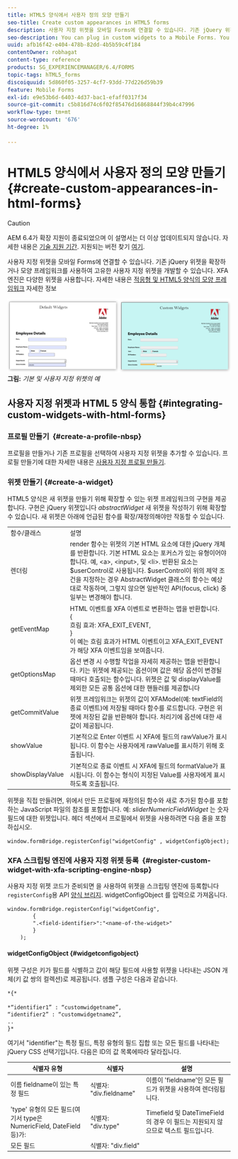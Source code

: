 ```yaml
---
title: HTML5 양식에서 사용자 정의 모양 만들기
seo-title: Create custom appearances in HTML5 forms
description: 사용자 지정 위젯을 모바일 Forms에 연결할 수 있습니다. 기존 jQuery 위젯을 확장하거나 사용자 지정 위젯을 개발할 수 있습니다.
seo-description: You can plug in custom widgets to a Mobile Forms. You can extend existing jQuery Widgets or develop your own custom widgets.
uuid: afb16f42-e404-478b-82dd-4b5b59c4f184
contentOwner: robhagat
content-type: reference
products: SG_EXPERIENCEMANAGER/6.4/FORMS
topic-tags: hTML5_forms
discoiquuid: 5d860f05-3257-4cf7-93dd-77d226d59b39
feature: Mobile Forms
exl-id: e9e53b6d-6403-4d37-bac1-efaff0317f34
source-git-commit: c5b816d74c6f02f85476d16868844f39b4c47996
workflow-type: tm+mt
source-wordcount: '676'
ht-degree: 1%

---
```


# HTML5 양식에서 사용자 정의 모양 만들기 {#create-custom-appearances-in-html-forms}

>[!CAUTION]
>
>AEM 6.4가 확장 지원이 종료되었으며 이 설명서는 더 이상 업데이트되지 않습니다. 자세한 내용은 [기술 지원 기간](https://helpx.adobe.com/kr/support/programs/eol-matrix.html). 지원되는 버전 찾기 [여기](https://experienceleague.adobe.com/docs/).

사용자 지정 위젯을 모바일 Forms에 연결할 수 있습니다. 기존 jQuery 위젯을 확장하거나 모양 프레임워크를 사용하여 고유한 사용자 지정 위젯을 개발할 수 있습니다. XFA 엔진은 다양한 위젯을 사용합니다. 자세한 내용은 [적응형 및 HTML5 양식의 모양 프레임워크](/help/forms/using/introduction-widgets.md) 자세한 정보

![기본 및 사용자 지정 위젯의 예](assets/custom-widgets.jpg)
**그림:** *기본 및 사용자 지정 위젯의 예*

## 사용자 지정 위젯과 HTML 5 양식 통합 {#integrating-custom-widgets-with-html-forms}

### 프로필 만들기  {#create-a-profile-nbsp}

프로필을 만들거나 기존 프로필을 선택하여 사용자 지정 위젯을 추가할 수 있습니다. 프로필 만들기에 대한 자세한 내용은 [사용자 지정 프로필 만들기](/help/forms/using/custom-profile.md).

### 위젯 만들기 {#create-a-widget}

HTML5 양식은 새 위젯을 만들기 위해 확장할 수 있는 위젯 프레임워크의 구현을 제공합니다. 구현은 jQuery 위젯입니다 *abstractWidget* 새 위젯을 작성하기 위해 확장할 수 있습니다. 새 위젯은 아래에 언급된 함수를 확장/재정의해야만 작동할 수 있습니다.

<table> 
 <tbody> 
  <tr> 
   <td>함수/클래스</td> 
   <td>설명</td> 
  </tr> 
  <tr> 
   <td>렌더링</td> 
   <td>render 함수는 위젯의 기본 HTML 요소에 대한 jQuery 개체를 반환합니다. 기본 HTML 요소는 포커스가 있는 유형이어야 합니다. 예, &lt;a&gt;, &lt;input&gt;, 및 &lt;li&gt;. 반환된 요소는 $userControl로 사용됩니다. $userControl이 위의 제약 조건을 지정하는 경우 AbstractWidget 클래스의 함수는 예상대로 작동하며, 그렇지 않으면 일반적인 API(focus, click) 중 일부는 변경해야 합니다. </td> 
  </tr> 
  <tr> 
   <td>getEventMap</td> 
   <td>HTML 이벤트를 XFA 이벤트로 변환하는 맵을 반환합니다. <br /> {<br /> 흐림 효과: XFA_EXIT_EVENT,<br /> }<br /> 이 예는 흐림 효과가 HTML 이벤트이고 XFA_EXIT_EVENT가 해당 XFA 이벤트임을 보여줍니다. </td> 
  </tr> 
  <tr> 
   <td>getOptionsMap</td> 
   <td>옵션 변경 시 수행할 작업을 자세히 제공하는 맵을 반환합니다. 키는 위젯에 제공되는 옵션이며 값은 해당 옵션이 변경될 때마다 호출되는 함수입니다. 위젯은 값 및 displayValue를 제외한 모든 공통 옵션에 대한 핸들러를 제공합니다</td> 
  </tr> 
  <tr> 
   <td>getCommitValue</td> 
   <td>위젯 프레임워크는 위젯의 값이 XFAModel(예: textField의 종료 이벤트)에 저장될 때마다 함수를 로드합니다. 구현은 위젯에 저장된 값을 반환해야 합니다. 처리기에 옵션에 대한 새 값이 제공됩니다.</td> 
  </tr> 
  <tr> 
   <td>showValue</td> 
   <td>기본적으로 Enter 이벤트 시 XFA에 필드의 rawValue가 표시됩니다. 이 함수는 사용자에게 rawValue를 표시하기 위해 호출됩니다. </td> 
  </tr> 
  <tr> 
   <td>showDisplayValue</td> 
   <td>기본적으로 종료 이벤트 시 XFA에 필드의 formatValue가 표시됩니다. 이 함수는 형식이 지정된 Value를 사용자에게 표시하도록 호출됩니다. </td> 
  </tr> 
 </tbody> 
</table>

위젯을 직접 만들려면, 위에서 만든 프로필에 재정의된 함수와 새로 추가된 함수를 포함하는 JavaScript 파일의 참조를 포함합니다. 예: *sliderNumericFieldWidget* 는 숫자 필드에 대한 위젯입니다. 헤더 섹션에서 프로필에서 위젯을 사용하려면 다음 줄을 포함하십시오.

```
window.formBridge.registerConfig("widgetConfig" , widgetConfigObject);
```

### XFA 스크립팅 엔진에 사용자 지정 위젯 등록  {#register-custom-widget-with-xfa-scripting-engine-nbsp}

사용자 지정 위젯 코드가 준비되면 을 사용하여 위젯을 스크립팅 엔진에 등록합니다 `registerConfig`용 API [양식 브리지](/help/forms/using/form-bridge-apis.md). widgetConfigObject 를 입력으로 가져옵니다.

```
window.formBridge.registerConfig("widgetConfig",
        {
        ".<field-identifier>":"<name-of-the-widget>"
        }
    );
```

#### widgetConfigObject {#widgetconfigobject}

위젯 구성은 키가 필드를 식별하고 값이 해당 필드에 사용할 위젯을 나타내는 JSON 개체(키 값 쌍의 컬렉션)로 제공됩니다. 샘플 구성은 다음과 같습니다.

```
*{*

*“identifier1” : “customwidgetname”,  
“identifier2” : “customwidgetname2”,  
..  
}*
```

여기서 &quot;identifier&quot;는 특정 필드, 특정 유형의 필드 집합 또는 모든 필드를 나타내는 jQuery CSS 선택기입니다. 다음은 ID의 값 목록에따라 달라집니다.

| 식별자 유형 | 식별자 | 설명 |
|---|---|---|
| 이름 fieldname이 있는 특정 필드 | 식별자: &quot;div.fieldname&quot; | 이름이 &#39;fieldname&#39;인 모든 필드가 위젯을 사용하여 렌더링됩니다. |
| &#39;type&#39; 유형의 모든 필드(여기서 type은 NumericField, DateField 등)가: | 식별자: &quot;div.type&quot; | Timefield 및 DateTimeField의 경우 이 필드는 지원되지 않으므로 텍스트 필드입니다. |
| 모든 필드 | 식별자: &quot;div.field&quot; |  |
